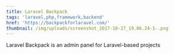 ```yaml
---
title: Laravel Backpack
tags: 'laravel,php,framework,backend'
href: 'https://backpackforlaravel.com/'
thumbnail: /img/uploads/screenshot_2017-10-27_19.06.24-1-.png
---
```

Laravel Backpack is an admin panel for Laravel-based projects
